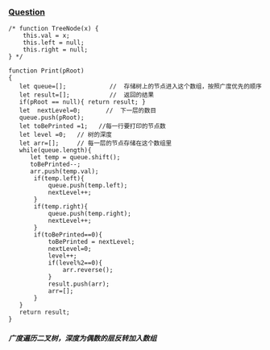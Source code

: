 ### [Question](https://www.nowcoder.com/practice/91b69814117f4e8097390d107d2efbe0?tpId=13&tqId=11212&tPage=3&rp=3&ru=/ta/coding-interviews&qru=/ta/coding-interviews/question-ranking)
```
/* function TreeNode(x) {
    this.val = x;
    this.left = null;
    this.right = null;
} */

function Print(pRoot)
{
   let queue=[];            //  存储树上的节点进入这个数组，按照广度优先的顺序
   let result=[];           //  返回的结果
   if(pRoot == null){ return result; }
   let  nextLevel=0;       //  下一层的数目
   queue.push(pRoot);
   let toBePrinted =1;   //每一行要打印的节点数
   let level =0;   // 树的深度
   let arr=[];     // 每一层的节点存储在这个数组里
   while(queue.length){
      let temp = queue.shift();
      toBePrinted--;
      arr.push(temp.val);
       if(temp.left){
           queue.push(temp.left);
           nextLevel++;
       }
       if(temp.right){
           queue.push(temp.right);
           nextLevel++;
       }
       if(toBePrinted==0){
           toBePrinted = nextLevel;
           nextLevel=0;
           level++;
           if(level%2==0){
               arr.reverse();
           }
           result.push(arr);
           arr=[];
       }
   }
   return result;
}

```

##### 广度遍历二叉树，深度为偶数的层反转加入数组

